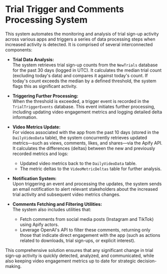 # Trial Trigger and Comments Processing System

This system automates the monitoring and analysis of trial sign-up activity across various apps and triggers a series of data processing steps when increased activity is detected. It is comprised of several interconnected components:

- **Trial Data Analysis:**  
  The system retrieves trial sign-up counts from the `NewTrials` database for the past 30 days (logged in UTC). It calculates the median trial count (excluding today's data) and compares it against today's count. If today's count exceeds the median by a defined threshold, the system flags this as significant activity.

- **Triggering Further Processing:**  
  When the threshold is exceeded, a trigger event is recorded in the `TrialTriggerEvents` database. This event initiates further processing, including updating video engagement metrics and logging detailed delta information.

- **Video Metrics Update:**  
  For videos associated with the app from the past 10 days (stored in the `DailyVideoData` table), the system concurrently retrieves updated metrics—such as views, comments, likes, and shares—via the Apify API. It calculates the differences (deltas) between the new and previously recorded metrics and logs:
  - Updated video metrics back to the `DailyVideoData` table.
  - The metric deltas to the `VideoMetricDeltas` table for further analysis.

- **Notification System:**  
  Upon triggering an event and processing the updates, the system sends an email notification to alert relevant stakeholders about the increased trial activity and subsequent video metrics changes.

- **Comments Fetching and Filtering Utilities:**  
  The system also includes utilities that:
  - Fetch comments from social media posts (Instagram and TikTok) using Apify actors.
  - Leverage OpenAI's API to filter these comments, returning only those that indicate direct engagement with the app (such as actions related to downloads, trial sign-ups, or explicit interest).

This comprehensive solution ensures that any significant change in trial sign-up activity is quickly detected, analyzed, and communicated, while also keeping video engagement metrics up to date for strategic decision-making.

